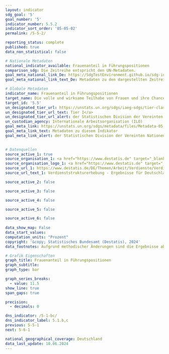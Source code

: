```yaml
---
layout: indicator    
sdg_goal: '5'    
goal_number: '5'    
indicator_number: 5.5.2    
indicator_sort_order: '05-05-02'    
permalink: /5-5-2/    

reporting_status: complete    
published: true    
data_non_statistical: false    

# Nationale Metadaten    
national_indicator_available: Frauenanteil in Führungspositionen    
comparison_sdg: Die Zeitreihe entspricht den UN-Metadaten.    
goal_meta_national_link_De: https://SdgTestEnvironment.github.io/sdg-indicators/public/MetaDe/5.5.2.pdf
goal_meta_national_link_text_De: Metadaten zu den dargestellten Zeitreihen    

# Globale Metadaten    
indicator_name: Frauenanteil in Führungspositionen    
target_name: Die volle und wirksame Teilhabe von Frauen und ihre Chancengleichheit bei der Übernahme von Führungsrollen auf allen Ebenen der Entscheidungsfindung im politischen, wirtschaftlichen und öffentlichen Leben sicherstellen    
target_id: '5.5'    
un_designated_tier_url: https://unstats.un.org/sdgs/iaeg-sdgs/tier-classification/'    
un_designated_tier_url_text: Tier I</a>    
un_designated_tier_url_alert: der Statistischen Division der Vereinten Nationen    
un_custodian_agency: Internationale Arbeitsorganisation (ILO)    
goal_meta_link: https://unstats.un.org/sdgs/metadata/files/Metadata-05-05-02.pdf    
goal_meta_link_text: Metadaten zu diesem Indikator    
goal_meta_link_alert: der Statistischen Division der Vereinten Nationen    
    

# Datenquellen
source_active_1: true
source_organisation_1: <a href="https://www.destatis.de" target="_blank"> Statistisches Bundesamt (Destatis) </a>
source_organisation_logo_1: <a href="https://www.destatis.de" target="_blank"><img src="https://sdg-indikatoren.de/public/OrgImgDe/destatis.png" alt="Logo destatis" style="height:60px; width:148px"/></a>
source_url_1: https://www.destatis.de/DE/Themen/Arbeit/Verdienste/Verdienste-Verdienstunterschiede/_inhalt.html#sprg233158
source_url_text_1: Verdienststrukturerhebung - Ergebnisse für Deutschland – Fachserie 16, Heft 1

source_active_2: false

source_active_3: false

source_active_4: false

source_active_5: false

source_active_6: false
    
data_show_map: False    
data_start_values:     
computation_units: "Prozent"    
copyright: '&copy; Statistisches Bundesamt (Destatis), 2024'    
data_footnotes: Aufgrund methodischer Änderungen sind die Ergebnisse ab 2022 nur eingeschränkt mit den Vorjahren vergleichbar.<br>• Die Daten ab 2022 basieren auf einer Sonderauswertung und sind nicht öffentlich zugänglich.    

# Grafik Eigenschaften    
graph_title: Frauenanteil in Führungspositionen
graph_subtitle:     
graph_type: bar    

graph_series_breaks:
  - value: 11.5
show_line: true
span_gaps: true

precision:
  - decimals: 0    

dns_indicator: /5-1-bc/
dns_indicator_label: 5.1.b,c
previous: 5-5-1    
next: 5-6-1    

national_geographical_coverage: Deutschland    
data_last_update: 10.06.2024    
---
```


<span></span>
